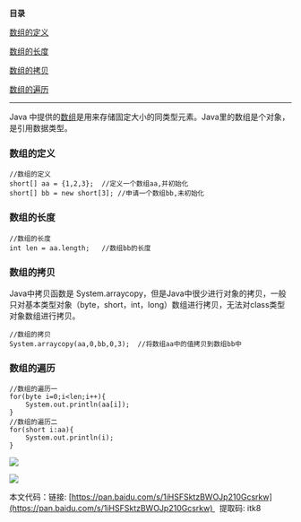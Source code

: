 **目录**

[数组的定义](#t0)

[数组的长度](#t1) 

[数组的拷贝](#t2)

[数组的遍历](#t3)

* * *

Java 中提供的[数组](https://so.csdn.net/so/search?q=%E6%95%B0%E7%BB%84&spm=1001.2101.3001.7020)是用来存储固定大小的同类型元素。Java里的数组是个对象，是引用数据类型。

### 数组的定义

```
//数组的定义      
short[] aa = {1,2,3};  //定义一个数组aa,并初始化      
short[] bb = new short[3]; //申请一个数组bb,未初始化
```


### 数组的长度 

```
//数组的长度      
int len = aa.length;   //数组bb的长度
```


### 数组的拷贝

Java中拷贝函数是 System.arraycopy，但是Java中很少进行对象的拷贝，一般只对基本类型对象（byte，short，int，long）数组进行拷贝，无法对class类型对象数组进行拷贝。

```
//数组的拷贝      
System.arraycopy(aa,0,bb,0,3);  //将数组aa中的值拷贝到数组bb中
```


### 数组的遍历

```
//数组的遍历一      
for(byte i=0;i<len;i++){      
    System.out.println(aa[i]);      
}       
//数组的遍历二      
for(short i:aa){      
    System.out.println(i);      
}
```


![](https://img-blog.csdnimg.cn/20200706235757172.png?x-oss-process=image/watermark,type_ZmFuZ3poZW5naGVpdGk,shadow_10,text_aHR0cHM6Ly9ibG9nLmNzZG4ubmV0L3FxXzM2MTE5MTky,size_16,color_FFFFFF,t_70)

![](https://img-blog.csdnimg.cn/20200706235832670.png?x-oss-process=image/watermark,type_ZmFuZ3poZW5naGVpdGk,shadow_10,text_aHR0cHM6Ly9ibG9nLmNzZG4ubmV0L3FxXzM2MTE5MTky,size_16,color_FFFFFF,t_70)

本文代码：链接: [https://pan.baidu.com/s/1iHSFSktzBWOJp210Gcsrkw](https://pan.baidu.com/s/1iHSFSktzBWOJp210Gcsrkw)   提取码: itk8